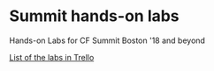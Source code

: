 # Summit hands-on labs

Hands-on Labs for CF Summit Boston '18 and beyond

[List of the labs in Trello](https://trello.com/b/t9LFlX2c/cloud-foundry-labs)
